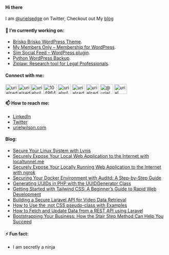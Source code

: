 #### Hi there

<!--
**devuri/devuri** is a ✨ _special_ ✨ repository because its `README.md` (this file) appears on your GitHub profile.
-->
I am [@urielsedge](https://twitter.com/urielsedge) on Twitter, Checkout out My [blog](http://urielwilson.com/)

#### 🔭 I’m currently working on:
* [Brisko Brisko WordPress Theme](https://wordpress.org/themes/brisko/).
* [My Members Only – Membership for WordPress](https://wordpress.org/plugins/iceyi-members-only/).
* [Sim Social Feed – WordPress plugin](https://wordpress.org/plugins/sim-social-feed/).
* [Python WordPress Backup](https://github.com/devuri/python-wpbackup).
* [Ziplaw: Research tool for Legal Professionals](http://ziplaw.com/).

<!-- #### 👯 I’m looking to collaborate on ...-->

#### Connect with me:
<p align="left">
<a href="https://codepen.io/devuri" target="blank"><img align="center" src="https://raw.githubusercontent.com/rahuldkjain/github-profile-readme-generator/master/src/images/icons/Social/codepen.svg" alt="urielsedge" height="30" width="40" /></a><a href="https://twitter.com/urielsedge" target="blank"><img align="center" src="https://raw.githubusercontent.com/rahuldkjain/github-profile-readme-generator/master/src/images/icons/Social/twitter.svg" alt="urielsedge" height="30" width="40" /></a><a href="https://linkedin.com/in/urielwilson" target="blank"><img align="center" src="https://raw.githubusercontent.com/rahuldkjain/github-profile-readme-generator/master/src/images/icons/Social/linked-in-alt.svg" alt="urielwilson" height="30" width="40" /></a><a href="https://stackoverflow.com/users/10496432" target="blank"><img align="center" src="https://raw.githubusercontent.com/rahuldkjain/github-profile-readme-generator/master/src/images/icons/Social/stack-overflow.svg" alt="10496432" height="30" width="40" /></a>
<a href="https://kaggle.com/urielwilson" target="blank"><img align="center" src="https://raw.githubusercontent.com/rahuldkjain/github-profile-readme-generator/master/src/images/icons/Social/kaggle.svg" alt="urielwilson" height="30" width="40" /></a>
<a href="https://instagram.com/urielsedge" target="blank"><img align="center" src="https://raw.githubusercontent.com/rahuldkjain/github-profile-readme-generator/master/src/images/icons/Social/instagram.svg" alt="urielsedge" height="30" width="40" /></a>
<a href="https://dribbble.com/urielsedge" target="blank"><img align="center" src="https://raw.githubusercontent.com/rahuldkjain/github-profile-readme-generator/master/src/images/icons/Social/dribbble.svg" alt="urielsedge" height="30" width="40" /></a>
<a href="https://medium.com/@urielsedge" target="blank"><img align="center" src="https://raw.githubusercontent.com/rahuldkjain/github-profile-readme-generator/master/src/images/icons/Social/medium.svg" alt="@urielsedge" height="30" width="40" /></a>
<a href="https://www.youtube.com/channel/UCBOOtQdEGNS71R2cDmn5uQQ" target="blank"><img align="center" src="https://raw.githubusercontent.com/rahuldkjain/github-profile-readme-generator/master/src/images/icons/Social/youtube.svg" alt="uriel wilson" height="30" width="40" /></a>
</p>


<!-- #### 💬 Ask me about ... -->

#### 📫 How to reach me:
* [LinkedIn](https://jm.linkedin.com/in/urielwilson)
* [Twitter](https://twitter.com/urielsedge)
* [urielwilson.com](http://urielwilson.com/)

#### Blog:
<!-- BLOG-POST-LIST:START -->
- [Secure Your Linux System with Lynis](https://urielwilson.com/secure-your-linux-system-with-lynis/)
- [Securely Expose Your Local Web Application to the Internet with localtunnel.me](https://urielwilson.com/securely-expose-your-local-web-application-to-the-internet-with-localtunnel-me/)
- [Securely Expose Your Locally Running Web Application to the Internet with ngrok](https://urielwilson.com/securely-expose-your-locally-running-web-application-to-the-internet-with-ngrok/)
- [Securing Your Docker Environment with Auditd: A Step-by-Step Guide](https://urielwilson.com/securing-your-docker-environment-with-auditd-a-step-by-step-guide/)
- [Generating UUIDs in PHP with the UUIDGenerator Class](https://urielwilson.com/generating-uuids-in-php-with-the-uuidgenerator-class/)
- [Getting Started with Tailwind CSS: A Beginner’s Guide to Rapid Web Development](https://urielwilson.com/getting-started-with-tailwind-css-a-beginners-guide-to-rapid-web-development/)
- [Building a Secure Laravel API for Video Data Retrieval](https://urielwilson.com/building-a-secure-laravel-api-for-video-data-retrieval/)
- [How to Use the :not CSS pseudo-class with Examples](https://urielwilson.com/how-to-use-the-not-css-pseudo-class-with-examples/)
- [How to Fetch and Update Data from a REST API using Laravel](https://urielwilson.com/how-to-fetch-and-update-data-from-a-rest-api-using-laravel/)
- [Bootstrapping Your Business: How the Stair Step Method Can Help You Succeed](https://urielwilson.com/bootstrapping-your-business-how-the-stair-step-method-can-help-you-succeed/)
<!-- BLOG-POST-LIST:END -->


#### ⚡ Fun fact:
* I am secretly a ninja 


